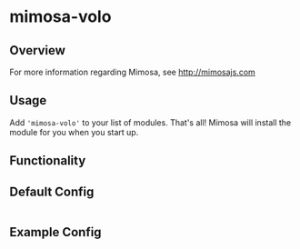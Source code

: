 mimosa-volo
===========

## Overview

For more information regarding Mimosa, see http://mimosajs.com

## Usage

Add `'mimosa-volo'` to your list of modules.  That's all!  Mimosa will install the module for you when you start up.

## Functionality


## Default Config

```
```

## Example Config

```
```